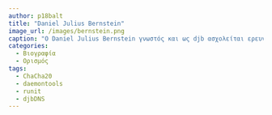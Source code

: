 ```yaml
---
author: p18balt
title: "Daniel Julius Bernstein"
image_url: /images/bernstein.png
caption: "Ο Daniel Julius Bernstein γνωστός και ως djb ασχολείται ερευνητικά με τα μαθηματικά, την κρυπτογραφία και την επιστήμη των υπολογιστών. "
categories:
  - Βιογραφία 
  - Ορισμός 
tags:
  - ChaCha20
  - daemontools
  - runit
  - djbDNS
---
```


